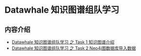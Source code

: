 # Datawhale 知识图谱组队学习

## 内容介绍

- [Datawhale 知识图谱组队学习 之 Task 1 知识图谱介绍](task01.md)
- [ Datawhale 知识图谱组队学习 之 Task 2 Neo4j图数据库导入数据](task02.md)


